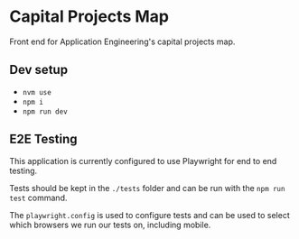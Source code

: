 # Capital Projects Map

Front end for Application Engineering's capital projects map.

## Dev setup
- `nvm use`
- `npm i`
- `npm run dev`

## E2E Testing
This application is currently configured to use Playwright for end to end testing. 

Tests should be kept in the `./tests` folder and can be run with the `npm run test` command.

The `playwright.config` is used to configure tests and can be used to select which browsers we run our tests on, including mobile.
